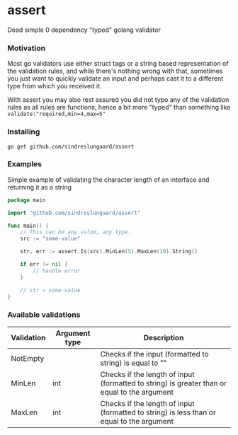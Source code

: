 # assert

Dead simple 0 dependency "typed" golang validator

### Motivation

Most go validators use either struct tags or a string based representation of the validation rules, and while there's nothing wrong with that, sometimes you just want to quickly validate an input and perhaps cast it to a different type from which you received it.

With assert you may also rest assured you did not typo any of the validation rules as all rules are functions, hence a bit more "typed" than something like `validate:"required,min=4,max=5"`

### Installing

```
go get github.com/sindreslungaard/assert
```

### Examples

Simple example of validating the character length of an interface and returning it as a string

```go
package main

import "github.com/sindreslungaard/assert"

func main() {
    // This can be any value, any type.
    src := "some-value"

    str, err := assert.Is(src).MinLen(5).MaxLen(10).String()

    if err != nil {
        // handle error
    }

    // str = some-value
}
```

### Available validations

| Validation | Argument type | Description                                                                                  |
| ---------- | ------------- | -------------------------------------------------------------------------------------------- |
| NotEmpty   |               | Checks if the input (formatted to string) is equal to ""                                     |
| MinLen     | int           | Checks if the length of input (formatted to string) is greater than or equal to the argument |
| MaxLen     | int           | Checks if the length of input (formatted to string) is less than or equal to the argument    |
